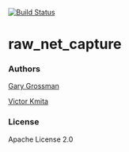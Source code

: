 [![Build Status](https://travis-ci.org/zendesk/raw_net_capture.png)](https://travis-ci.org/zendesk/raw_net_capture)

raw_net_capture
===============

### Authors

[Gary Grossman](https://github.com/ggrossman)

[Victor Kmita](https://github.com/vkmita)

### License

Apache License 2.0
